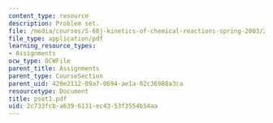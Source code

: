 ```yaml
---
content_type: resource
description: Problem set.
file: /media/courses/5-68j-kinetics-of-chemical-reactions-spring-2003/2c733fcba6396131ec4353f3554b54aa_pset1.pdf
file_type: application/pdf
learning_resource_types:
- Assignments
ocw_type: OCWFile
parent_title: Assignments
parent_type: CourseSection
parent_uid: 429e2112-09a7-0694-ae1a-02c36988a3ca
resourcetype: Document
title: pset1.pdf
uid: 2c733fcb-a639-6131-ec43-53f3554b54aa
---
```

